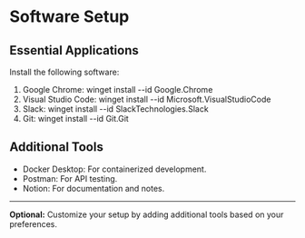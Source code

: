 # Software Setup

## Essential Applications
Install the following software:
1. Google Chrome: winget install --id Google.Chrome
2. Visual Studio Code: winget install --id Microsoft.VisualStudioCode
3. Slack: winget install --id SlackTechnologies.Slack
4. Git: winget install --id Git.Git

## Additional Tools
- Docker Desktop: For containerized development.
- Postman: For API testing.
- Notion: For documentation and notes.

---

**Optional:** Customize your setup by adding additional tools based on your preferences.
